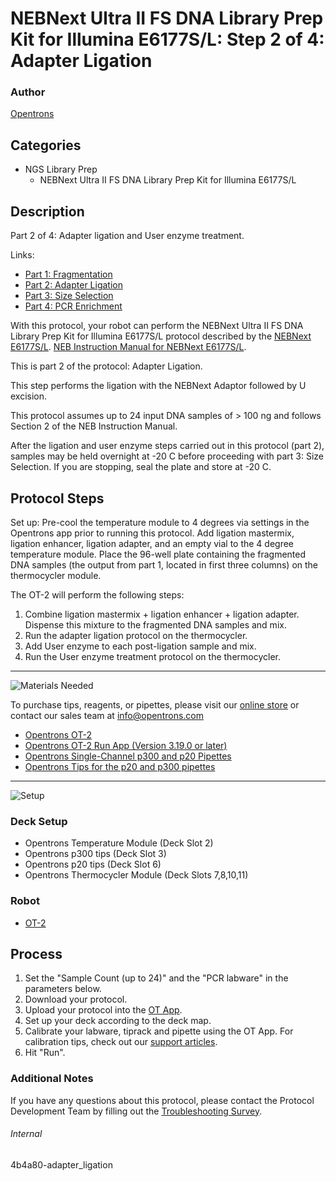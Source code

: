 # NEBNext Ultra II FS DNA Library Prep Kit for Illumina E6177S/L: Step 2 of 4: Adapter Ligation

### Author
[Opentrons](https://opentrons.com/)

## Categories
* NGS Library Prep
     * NEBNext Ultra II FS DNA Library Prep Kit for Illumina E6177S/L

## Description
Part 2 of 4: Adapter ligation and User enzyme treatment.

Links:
* [Part 1: Fragmentation](http://protocols.opentrons.com/protocol/4b4a80-fragmentation)
* [Part 2: Adapter Ligation](http://protocols.opentrons.com/protocol/4b4a80-adapter_ligation)
* [Part 3: Size Selection](http://protocols.opentrons.com/protocol/4b4a80-size_selection)
* [Part 4: PCR Enrichment](http://protocols.opentrons.com/protocol/4b4a80-pcr_enrichment)

With this protocol, your robot can perform the NEBNext Ultra II FS DNA Library Prep Kit for Illumina E6177S/L protocol described by the [NEBNext E6177S/L](https://www.neb.com/products/e6177-nebnext-ultra-ii-fs-dna-library-prep-with-sample-purification-beads#Product%20Information). [NEB Instruction Manual for NEBNext E6177S/L](https://s3.amazonaws.com./pf-upload-01/u-4256/0/2021-02-16/8q531ae/manualE6177-E7805.pdf).

This is part 2 of the protocol: Adapter Ligation.

This step performs the ligation with the NEBNext Adaptor followed by U excision.

This protocol assumes up to 24 input DNA samples of > 100 ng and follows Section 2 of the NEB Instruction Manual.

After the ligation and user enzyme steps carried out in this protocol (part 2), samples may be held overnight at -20 C before proceeding with part 3: Size Selection. If you are stopping, seal the plate and store at -20 C.


## Protocol Steps

Set up: Pre-cool the temperature module to 4 degrees via settings in the Opentrons app prior to running this protocol. Add ligation mastermix, ligation enhancer, ligation adapter, and an empty vial to the 4 degree temperature module. Place the 96-well plate containing the fragmented DNA samples (the output from part 1, located in first three columns) on the thermocycler module.

The OT-2 will perform the following steps:
1. Combine ligation mastermix + ligation enhancer + ligation adapter. Dispense this mixture to the fragmented DNA samples and mix.
2. Run the adapter ligation protocol on the thermocycler.
3. Add User enzyme to each post-ligation sample and mix.
4. Run the User enzyme treatment protocol on the thermocycler.

---
![Materials Needed](https://s3.amazonaws.com/opentrons-protocol-library-website/custom-README-images/001-General+Headings/materials.png)

To purchase tips, reagents, or pipettes, please visit our [online store](https://shop.opentrons.com/) or contact our sales team at [info@opentrons.com](mailto:info@opentrons.com)

* [Opentrons OT-2](https://shop.opentrons.com/collections/ot-2-robot/products/ot-2)
* [Opentrons OT-2 Run App (Version 3.19.0 or later)](https://opentrons.com/ot-app/)
* [Opentrons Single-Channel p300 and p20 Pipettes](https://shop.opentrons.com/collections/ot-2-pipettes/products/single-channel-electronic-pipette)
* [Opentrons Tips for the p20 and p300 pipettes](https://shop.opentrons.com/collections/opentrons-tips)

---
![Setup](https://s3.amazonaws.com/opentrons-protocol-library-website/custom-README-images/001-General+Headings/Setup.png)

### Deck Setup
* Opentrons Temperature Module (Deck Slot 2)
* Opentrons p300 tips (Deck Slot 3)
* Opentrons p20 tips (Deck Slot 6)
* Opentrons Thermocycler Module (Deck Slots 7,8,10,11)

### Robot
* [OT-2](https://opentrons.com/ot-2)

## Process
1. Set the "Sample Count (up to 24)" and the "PCR labware" in the parameters below.
2. Download your protocol.
3. Upload your protocol into the [OT App](https://opentrons.com/ot-app).
4. Set up your deck according to the deck map.
5. Calibrate your labware, tiprack and pipette using the OT App. For calibration tips, check out our [support articles](https://support.opentrons.com/en/collections/1559720-guide-for-getting-started-with-the-ot-2).
6. Hit "Run".

### Additional Notes
If you have any questions about this protocol, please contact the Protocol Development Team by filling out the [Troubleshooting Survey](https://protocol-troubleshooting.paperform.co/).

###### Internal
4b4a80-adapter_ligation

